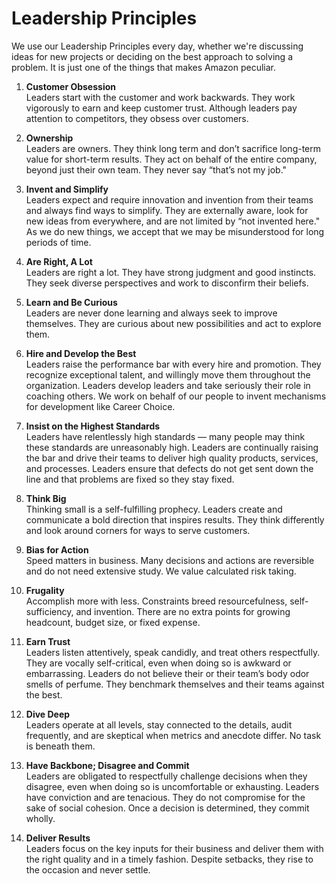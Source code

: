 # Leadership Principles
We use our Leadership Principles every day, whether we're discussing ideas for new projects or deciding on the best approach to solving a problem. It is just one of the things that makes Amazon peculiar.

1. **Customer Obsession**\
Leaders start with the customer and work backwards. They work vigorously to earn and keep customer trust. Although leaders pay attention to competitors, they obsess over customers.

2. **Ownership**\
Leaders are owners. They think long term and don’t sacrifice long-term value for short-term results. They act on behalf of the entire company, beyond just their own team. They never say “that’s not my job."

3. **Invent and Simplify**\
Leaders expect and require innovation and invention from their teams and always find ways to simplify. They are externally aware, look for new ideas from everywhere, and are not limited by “not invented here." As we do new things, we accept that we may be misunderstood for long periods of time.

4. **Are Right, A Lot**\
Leaders are right a lot. They have strong judgment and good instincts. They seek diverse perspectives and work to disconfirm their beliefs.

5. **Learn and Be Curious**\
Leaders are never done learning and always seek to improve themselves. They are curious about new possibilities and act to explore them.

6. **Hire and Develop the Best**\
Leaders raise the performance bar with every hire and promotion. They recognize exceptional talent, and willingly move them throughout the organization. Leaders develop leaders and take seriously their role in coaching others. We work on behalf of our people to invent mechanisms for development like Career Choice.

7. **Insist on the Highest Standards**\
Leaders have relentlessly high standards — many people may think these standards are unreasonably high. Leaders are continually raising the bar and drive their teams to deliver high quality products, services, and processes. Leaders ensure that defects do not get sent down the line and that problems are fixed so they stay fixed.

8. **Think Big**\
Thinking small is a self-fulfilling prophecy. Leaders create and communicate a bold direction that inspires results. They think differently and look around corners for ways to serve customers.

9. **Bias for Action**\
Speed matters in business. Many decisions and actions are reversible and do not need extensive study. We value calculated risk taking. 

10. **Frugality**\
Accomplish more with less. Constraints breed resourcefulness, self-sufficiency, and invention. There are no extra points for growing headcount, budget size, or fixed expense.

11. **Earn Trust**\
Leaders listen attentively, speak candidly, and treat others respectfully. They are vocally self-critical, even when doing so is awkward or embarrassing. Leaders do not believe their or their team’s body odor smells of perfume. They benchmark themselves and their teams against the best.

12. **Dive Deep**\
Leaders operate at all levels, stay connected to the details, audit frequently, and are skeptical when metrics and anecdote differ. No task is beneath them.

13. **Have Backbone; Disagree and Commit**\
Leaders are obligated to respectfully challenge decisions when they disagree, even when doing so is uncomfortable or exhausting. Leaders have conviction and are tenacious. They do not compromise for the sake of social cohesion. Once a decision is determined, they commit wholly.

14. **Deliver Results**\
Leaders focus on the key inputs for their business and deliver them with the right quality and in a timely fashion. Despite setbacks, they rise to the occasion and never settle.